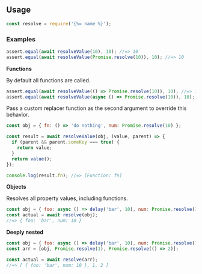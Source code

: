 ## Usage

```js
const resolve = require('{%= name %}');
```

### Examples

```js
assert.equal(await resolveValue(10), 10); //=> 10
assert.equal(await resolveValue(Promise.resolve(10)), 10); //=> 10
```

**Functions**

By default all functions are called.

```js
assert.equal(await resolveValue(() => Promise.resolve(10)), 10); //=> 10
assert.equal(await resolveValue(async () => Promise.resolve(10)), 10); //=> 10
```

Pass a custom replacer function as the second argument to override this  behavior.

```js
const obj = { fn: () => 'do nothing', num: Promise.resolve(10) };

const result = await resolveValue(obj, (value, parent) => {
  if (parent && parent.someKey === true) {
    return value;
  }
  return value();
});

console.log(result.fn); //=> [Function: fn]
```

**Objects**

Resolves all property values, including functions.

```js
const obj = { foo: async () => delay('bar', 10), num: Promise.resolve(10) };
const actual = await resolve(obj);
//=> { foo: 'bar', num: 10 }
```

**Deeply nested**

```js
const obj = { foo: async () => delay('bar', 10), num: Promise.resolve(10) };
const arr = [obj, Promise.resolve(1), Promise.resolve(() => 2)];

const actual = await resolve(arr);
//=> [ { foo: 'bar', num: 10 }, 1, 2 ]
```
